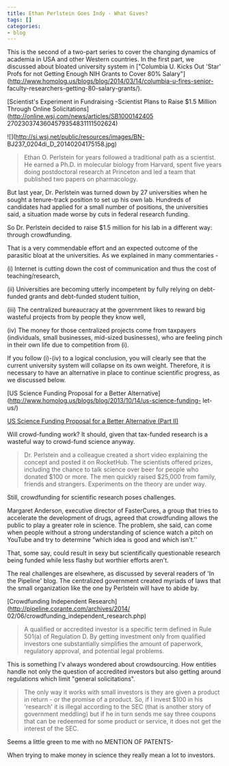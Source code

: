 ```yaml
---
title: Ethan Perlstein Goes Indy - What Gives?
tags: []
categories:
- blog
---
```

This is the second of a two-part series to cover the changing dynamics of
academia in USA and other Western countries. In the first part, we discussed
about bloated university system in ["Columbia U. Kicks Out 'Star' Profs for
not Getting Enough NIH Grants to Cover 80%
Salary"](http://www.homolog.us/blogs/blog/2014/03/14/columbia-u-fires-senior-
faculty-researchers-getting-80-salary-grants/).
<!--more-->

[Scientist's Experiment in Fundraising -Scientist Plans to Raise $1.5 Million
Through Online Solicitations](http://online.wsj.com/news/articles/SB1000142405
2702303743604579354831111502624)

![](http://si.wsj.net/public/resources/images/BN-
BJ237_0204di_D_20140204175158.jpg)

> Ethan O. Perlstein for years followed a traditional path as a scientist. He
earned a Ph.D. in molecular biology from Harvard, spent five years doing
postdoctoral research at Princeton and led a team that published two papers on
pharmacology.

But last year, Dr. Perlstein was turned down by 27 universities when he sought
a tenure-track position to set up his own lab. Hundreds of candidates had
applied for a small number of positions, the universities said, a situation
made worse by cuts in federal research funding.

So Dr. Perlstein decided to raise $1.5 million for his lab in a different way:
through crowdfunding.

That is a very commendable effort and an expected outcome of the parasitic
bloat at the universities. As we explained in many commentaries -

(i) Internet is cutting down the cost of communication and thus the cost of
teaching/research,

(ii) Universities are becoming utterly incompetent by fully relying on debt-
funded grants and debt-funded student tuition,

(iii) The centralized bureaucracy at the government likes to reward big
wasteful projects from by people they know well,

(iv) The money for those centralized projects come from taxpayers
(individuals, small businesses, mid-sized businesses), who are feeling pinch
in their own life due to competition from (i).

If you follow (i)-(iv) to a logical conclusion, you will clearly see that the
current university system will collapse on its own weight. Therefore, it is
necessary to have an alternative in place to continue scientific progress, as
we discussed below.

[US Science Funding Proposal for a Better
Alternative](http://www.homolog.us/blogs/blog/2013/10/14/us-science-funding-
let-us/)

[US Science Funding Proposal for a Better Alternative (Part
II)](http://www.homolog.us/blogs/blog/2013/10/15/alternative-part-ii/)

Will crowd-funding work? It should, given that tax-funded research is a
wasteful way to crowd-fund science anyway.

> Dr. Perlstein and a colleague created a short video explaining the concept
and posted it on RocketHub. The scientists offered prizes, including the
chance to talk science over beer for people who donated $100 or more. The men
quickly raised $25,000 from family, friends and strangers. Experiments on the
theory are under way.

Still, crowdfunding for scientific research poses challenges.

Margaret Anderson, executive director of FasterCures, a group that tries to
accelerate the development of drugs, agreed that crowdfunding allows the
public to play a greater role in science. The problem, she said, can come when
people without a strong understanding of science watch a pitch on YouTube and
try to determine "which idea is good and which isn't.''

That, some say, could result in sexy but scientifically questionable research
being funded while less flashy but worthier efforts aren't.

The real challenges are elsewhere, as discussed by several readers of 'In the
Pipeline' blog. The centralized government created myriads of laws that the
small organization like the one by Perlstein will have to abide by.

[Crowdfunding Independent Research](http://pipeline.corante.com/archives/2014/
02/06/crowdfunding_independent_research.php)

> A qualified or accredited investor is a specific term defined in Rule 501(a)
of Regulation D. By getting investment only from qualified investors one
substantially simplifies the amount of paperwork, regulatory approval, and
potential legal problems.

This is something I'v always wondered about crowdsourcing. How entities handle
not only the question of accredited investors but also getting around
regulations which limit "general solicitations".

> The only way it works with small investors is they are given a product in
return - or the promise of a product. So, if I invest $100 in his 'research'
it is illegal according to the SEC (that is another story of government
meddling) but if he in turn sends me say three coupons that can be redeemed
for some product or service, it does not get the interest of the SEC.

>

Seems a little green to me with no MENTION OF PATENTS-

When trying to make money in science they really mean a lot to investors.

